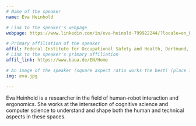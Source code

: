```yaml
---
# Name of the speaker
name: Eva Heinhold

# Link to the speaker's webpage
webpage: https://www.linkedin.com/in/eva-heinold-799922244/?locale=en_US

# Primary affiliation of the speaker
affil: Federal Institute for Occupational Safety and Health, Dortmund, Germany
# Link to the speaker's primary affiliation
affil_link: https://www.baua.de/EN/Home

# An image of the speaker (square aspect ratio works the best) (place in the `assets/img/speakers` directory)
img: eva.jpg

---
```


<!-- Whatever you write below will show up as the speaker's bio -->

Eva Heinhold is a researcher in the field of human-robot interaction and ergonomics. She works at the intersection of cognitive science and computer science to understand and shape both the human and technical aspects in these spaces.
